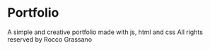 # Portfolio
A simple and creative portfolio made with js, html and css
All rights reserved by Rocco Grassano
